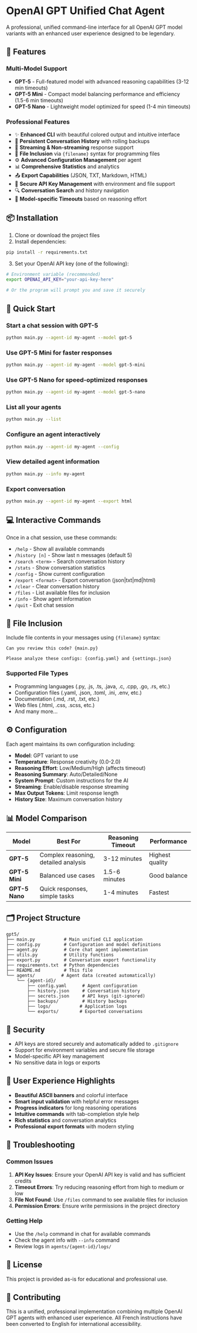 # OpenAI GPT Unified Chat Agent

A professional, unified command-line interface for all OpenAI GPT model variants with an enhanced user experience designed to be legendary.

## 🚀 Features

### Multi-Model Support
- **GPT-5** - Full-featured model with advanced reasoning capabilities (3-12 min timeouts)
- **GPT-5 Mini** - Compact model balancing performance and efficiency (1.5-6 min timeouts)  
- **GPT-5 Nano** - Lightweight model optimized for speed (1-4 min timeouts)

### Professional Features
- ✨ **Enhanced CLI** with beautiful colored output and intuitive interface
- 💬 **Persistent Conversation History** with rolling backups
- 🌊 **Streaming & Non-streaming** response support
- 📁 **File Inclusion** via `{filename}` syntax for programming files
- ⚙️ **Advanced Configuration Management** per agent
- 📊 **Comprehensive Statistics** and analytics
- 📤 **Export Capabilities** (JSON, TXT, Markdown, HTML)
- 🔐 **Secure API Key Management** with environment and file support
- 🔍 **Conversation Search** and history navigation
- 🎯 **Model-specific Timeouts** based on reasoning effort

## 📦 Installation

1. Clone or download the project files
2. Install dependencies:
```bash
pip install -r requirements.txt
```

3. Set your OpenAI API key (one of the following):
```bash
# Environment variable (recommended)
export OPENAI_API_KEY="your-api-key-here"

# Or the program will prompt you and save it securely
```

## 🎯 Quick Start

### Start a chat session with GPT-5
```bash
python main.py --agent-id my-agent --model gpt-5
```

### Use GPT-5 Mini for faster responses
```bash
python main.py --agent-id my-agent --model gpt-5-mini
```

### Use GPT-5 Nano for speed-optimized responses
```bash
python main.py --agent-id my-agent --model gpt-5-nano
```

### List all your agents
```bash
python main.py --list
```

### Configure an agent interactively
```bash
python main.py --agent-id my-agent --config
```

### View detailed agent information
```bash
python main.py --info my-agent
```

### Export conversation
```bash
python main.py --agent-id my-agent --export html
```

## 💻 Interactive Commands

Once in a chat session, use these commands:

- `/help` - Show all available commands
- `/history [n]` - Show last n messages (default 5)
- `/search <term>` - Search conversation history
- `/stats` - Show conversation statistics
- `/config` - Show current configuration
- `/export <format>` - Export conversation (json|txt|md|html)
- `/clear` - Clear conversation history
- `/files` - List available files for inclusion
- `/info` - Show agent information
- `/quit` - Exit chat session

## 📁 File Inclusion

Include file contents in your messages using `{filename}` syntax:

```
Can you review this code? {main.py}

Please analyze these configs: {config.yaml} and {settings.json}
```

### Supported File Types
- Programming languages (.py, .js, .ts, .java, .c, .cpp, .go, .rs, etc.)
- Configuration files (.yaml, .json, .toml, .ini, .env, etc.)
- Documentation (.md, .rst, .txt, etc.)
- Web files (.html, .css, .scss, etc.)
- And many more...

## ⚙️ Configuration

Each agent maintains its own configuration including:

- **Model**: GPT variant to use
- **Temperature**: Response creativity (0.0-2.0)
- **Reasoning Effort**: Low/Medium/High (affects timeout)
- **Reasoning Summary**: Auto/Detailed/None
- **System Prompt**: Custom instructions for the AI
- **Streaming**: Enable/disable response streaming
- **Max Output Tokens**: Limit response length
- **History Size**: Maximum conversation history

## 📊 Model Comparison

| Model | Best For | Reasoning Timeout | Performance |
|-------|----------|------------------|-------------|
| **GPT-5** | Complex reasoning, detailed analysis | 3-12 minutes | Highest quality |
| **GPT-5 Mini** | Balanced use cases | 1.5-6 minutes | Good balance |
| **GPT-5 Nano** | Quick responses, simple tasks | 1-4 minutes | Fastest |

## 🗂️ Project Structure

```
gpt5/
├── main.py           # Main unified CLI application
├── config.py         # Configuration and model definitions
├── agent.py          # Core chat agent implementation
├── utils.py          # Utility functions
├── export.py         # Conversation export functionality
├── requirements.txt  # Python dependencies
├── README.md         # This file
└── agents/          # Agent data (created automatically)
    └── {agent-id}/
        ├── config.yaml      # Agent configuration
        ├── history.json     # Conversation history
        ├── secrets.json     # API keys (git-ignored)
        ├── backups/         # History backups
        ├── logs/           # Application logs
        └── exports/        # Exported conversations
```

## 🔐 Security

- API keys are stored securely and automatically added to `.gitignore`
- Support for environment variables and secure file storage
- Model-specific API key management
- No sensitive data in logs or exports

## 🎨 User Experience Highlights

- **Beautiful ASCII banners** and colorful interface
- **Smart input validation** with helpful error messages
- **Progress indicators** for long reasoning operations
- **Intuitive commands** with tab-completion style help
- **Rich statistics** and conversation analytics
- **Professional export formats** with modern styling

## 🐛 Troubleshooting

### Common Issues

1. **API Key Issues**: Ensure your OpenAI API key is valid and has sufficient credits
2. **Timeout Errors**: Try reducing reasoning effort from high to medium or low
3. **File Not Found**: Use `/files` command to see available files for inclusion
4. **Permission Errors**: Ensure write permissions in the project directory

### Getting Help

- Use the `/help` command in chat for available commands
- Check the agent info with `--info` command
- Review logs in `agents/{agent-id}/logs/`

## 📝 License

This project is provided as-is for educational and professional use.

## 🤝 Contributing

This is a unified, professional implementation combining multiple OpenAI GPT agents with enhanced user experience. All French instructions have been converted to English for international accessibility.